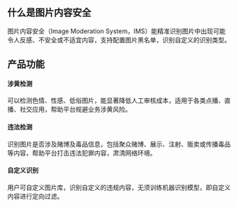 ## 什么是图片内容安全
图片内容安全（Image Moderation System，IMS）能精准识别图片中出现可能令人反感、不安全或不适宜内容，支持配置图片黑名单，识别自定义的识别类型。
## 产品功能
#### 涉黄检测
可以检测色情、性感、低俗图片，能显著降低人工审核成本，适用于各类点播、直播、社交应用，帮助平台规避业务涉黄风险。
#### 违法检测
识别图片是否涉及赌博及毒品信息，包括聚众赌博、展示、注射、贩卖或传播毒品等内容，帮助平台打击违法犯罪内容，肃清网络环境。
#### 自定义识别
用户可自定义图片库，识别自定义的违规内容，无须训练机器识别模型，即自定义内容进行定向过滤。
